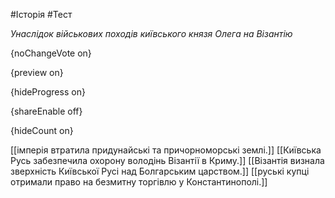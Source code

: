 #Історія #Тест

*Унаслідок військових походів київського князя Олега на Візантію*

{noChangeVote on}

{preview on}

{hideProgress on}

{shareEnable off}

{hideCount on}

[[імперія втратила придунайські та причорноморські землі.]]
[[Київська Русь забезпечила охорону володінь Візантії в Криму.]]
[[Візантія визнала зверхність Київської Русі над Болгарським царством.]]
[[руські купці отримали право на безмитну торгівлю у Константинополі.]]

